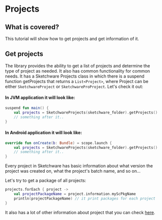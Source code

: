 # Projects

## What is covered?

This tutorial will show how to get projects and get information of it.

## Get projects

The library provides the ability to get a list of projects and determine the type of project as needed. It also has
common functionality for common needs. It has a Sketchware Projects class in which there is a suspend function
getProjects that returns a `List<Project>`, where Project can be either `SketchwareProject` or `SketchwareProProject`.
Let's check it out:

#### In JVM application it will look like:

```kotlin
suspend fun main() {
    val projects = SketchwareProjects(sketchware_folder).getProjects()
    // something after it..
}
```

#### In Android application it will look like:

```kotlin
override fun onCreate(b: Bundle) = scope.launch {
    val projects = SketchwareProjects(sketchware_folder).getProjects()
    // something after it..
}
```

Every project in Sketchware has basic information about what version the project was created on, what the project's
batch name, and so on...

Let's try to get a package of all projects:

```kotlin
projects.forEach { project ->
    val projectPackageName = project.information.myScPkgName
    println(projectPackageName) // it print packages for each project
}
```

It also has a lot of other information about project that you can
check [here](https://github.com/y9neon/SketchwareManager/blob/master/src/main/kotlin/io/sketchware/project/models/ProjectConfig.kt).
